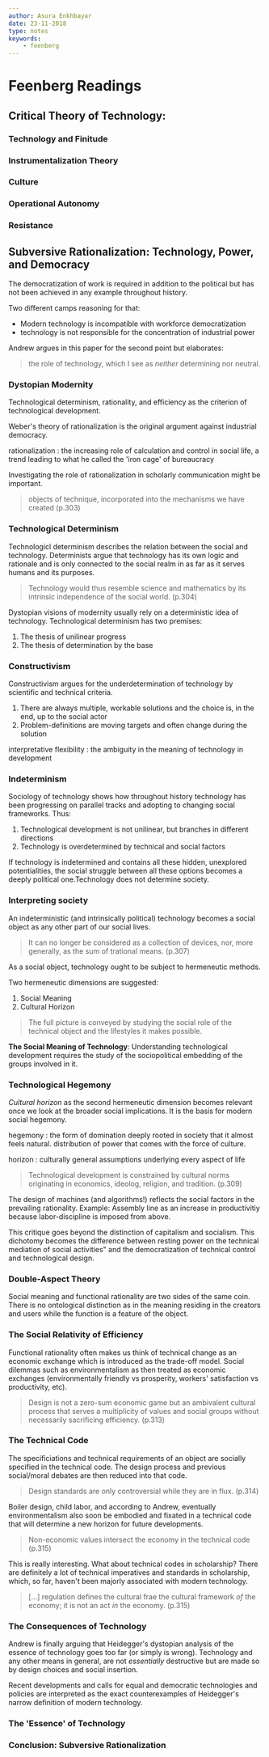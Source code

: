 ```yaml
---
author: Asura Enkhbayar
date: 23-11-2018
type: notes
keywords:
    - feenberg
---
```


# Feenberg Readings

## Critical Theory of Technology:

### Technology and Finitude

### Instrumentalization Theory

### Culture

### Operational Autonomy

### Resistance

## Subversive Rationalization: Technology, Power, and Democracy

The democratization of work is required in addition to the political but has not been achieved in any example throughout history.

Two different camps reasoning for that:

- Modern technology is incompatible with workforce democratization
- technology is not responsible for the concentration of industrial power

Andrew argues in this paper for the second point but elaborates:

> the role of technology, which I see as _neither_ determining nor neutral.

### Dystopian Modernity

Technological determinism, rationality, and efficiency as the criterion of technological development.

Weber's theory of rationalization is the original argument against industrial democracy.

rationalization
: the increasing role of calculation and control in social life, a trend leading to what he called the 'iron cage' of bureaucracy

Investigating the role of rationalization in scholarly communication might be important.

> objects of technique, incorporated into the mechanisms we have created (p.303)

### Technological Determinism

Technologicl determinism describes the relation between the social and technology. Determinists argue that technology has its own logic and rationale and is only connected to the social realm in as far as it serves humans and its purposes.

> Technology would thus resemble science and mathematics by its intrinsic independence of the social world. (p.304)

Dystopian visions of modernity usually rely on a deterministic idea of technology. Technological determinism has two premises:

1. The thesis of unilinear progress
2. The thesis of determination by the base

### Constructivism

Constructivism argues for the underdetermination of technology by scientific and technical criteria.

1. There are always multiple, workable solutions and the choice is, in the end, up to the social actor
2. Problem-definitions are moving targets and often change during the solution

interpretative flexibility
: the ambiguity in the meaning of technology in development

### Indeterminism

Sociology of technology shows how throughout history technology has been progressing on parallel tracks and adopting to changing social frameworks. Thus:

1. Technological development is not unilinear, but branches in different directions
2. Technology is overdetermined by technical and social factors

If technology is indetermined and contains all these hidden, unexplored potentialities, the social struggle between all these options becomes a deeply political one.Technology does not determine society.

### Interpreting society

An indeterministic (and intrinsically political) technology becomes a social object as any other part of our social lives.

> It can no longer be considered as a collection of devices, nor, more generally, as the sum of trational means. (p.307)

As a social object, technology ought to be subject to hermeneutic methods.

Two hermeneutic dimensions are suggested:

1. Social Meaning
2. Cultural Horizon

> The full picture is conveyed by studying the social role of the technical object and the lifestyles it makes possible.

**The Social Meaning of Technology**: Understanding technological development requires the study of the sociopolitical embedding of the groups involved in it.

### Technological Hegemony

_Cultural horizon_ as the second hermeneutic dimension becomes relevant once we look at the broader social implications. It is the basis for modern social hegemony.

hegemony
: the form of domination deeply rooted in society that it almost feels natural. distribution of power that comes with the force of culture.


horizon
: culturally general assumptions underlying every aspect of life

> Technological development is constrained by cultural norms originating in economics, ideolog, religion, and tradition. (p.309)

The design of machines (and algorithms!) reflects the social factors in the prevailing rationality. Example: Assembly line as an increase in productivitiy because labor-discipline is imposed from above.

This critique goes beyond the distinction of capitalism and socialism. This dichotomy becomes the difference between resting power on the technical mediation of social activities" and the democratization of technical control and technological design.

### Double-Aspect Theory

Social meaning and functional rationality are two sides of the same coin. There is no ontological distinction as in the meaning residing in the creators and users while the function is a feature of the object.

### The Social Relativity of Efficiency

Functional rationality often makes us think of technical change as an economic exchange which is introduced as the trade-off model. Social dilemmas such as environmentalism as then treated as economic exchanges (environmentally friendly vs prosperity, workers' satisfaction vs productivity, etc).

> Design is not a zero-sum economic game but an ambivalent cultural process that serves a multiplicity of values and social groups without necessarily sacrificing efficiency. (p.313)

### The Technical Code

The specificiations and technical requirements of an object are socially specified in the technical code. The design process and previous social/moral debates are then reduced into that code.

> Design standards are only controversial while they are in flux. (p.314)

Boiler design, child labor, and according to Andrew, eventually environmentalism also soon be embodied and fixated in a technical code that will determine a new horizon for future developments.

> Non-economic values intersect the economy in the technical code (p.315)

This is really interesting. What about technical codes in scholarship? There are definitely a lot of technical imperatives and standards in scholarship, which, so far, haven't been majorly associated with modern technology.

> [...] regulation defines the cultural frae the cultural framework _of_ the economy; it is not an act _in_ the economy. (p.315)

### The Consequences of Technology

Andrew is finally arguing that Heidegger's dystopian analysis of the essence of technology goes too far (or simply is wrong). Technology and any other means in general, are not _essentially_ destructive but are made so by design choices and social insertion.

Recent developments and calls for equal and democratic technologies and policies are interpreted as the exact counterexamples of Heidegger's narrow definition of modern technology.



### The 'Essence' of Technology

### Conclusion: Subversive Rationalization

